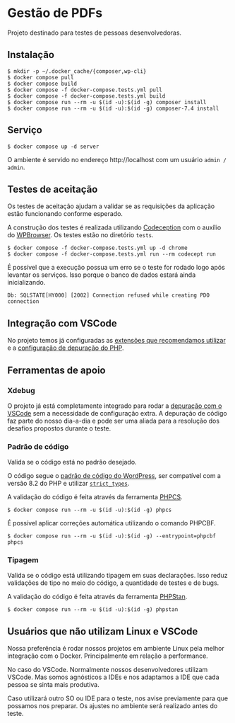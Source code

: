 # Gestão de PDFs

Projeto destinado para testes de pessoas desenvolvedoras.

## Instalação

```
$ mkdir -p ~/.docker_cache/{composer,wp-cli}
$ docker compose pull
$ docker compose build
$ docker compose -f docker-compose.tests.yml pull
$ docker compose -f docker-compose.tests.yml build
$ docker compose run --rm -u $(id -u):$(id -g) composer install
$ docker compose run --rm -u $(id -u):$(id -g) composer-7.4 install
```

## Serviço

```
$ docker compose up -d server
```

O ambiente é servido no endereço http://localhost com um usuário `admin / admin`.

## Testes de aceitação

Os testes de aceitação ajudam a validar se as requisições da aplicação estão funcionando conforme esperado.

A construção dos testes é realizada utilizando [Codeception](https://codeception.com/) com o auxílio do [WPBrowser](https://github.com/lucatume/wp-browser). Os testes estão no diretório `tests`.

```
$ docker compose -f docker-compose.tests.yml up -d chrome
$ docker compose -f docker-compose.tests.yml run --rm codecept run
```
É possível que a execução possua um erro se o teste for rodado logo após levantar os serviços. Isso porque o banco de dados estará ainda inicializando.

```
Db: SQLSTATE[HY000] [2002] Connection refused while creating PDO connection
```

## Integração com VSCode

No projeto temos já configuradas as [extensões que recomendamos utilizar](.vscode/launch.json) e a [configuração de depuração do PHP](.vscode/launch.json).

## Ferramentas de apoio

### Xdebug

O projeto já está completamente integrado para rodar a [depuração com o VSCode](https://code.visualstudio.com/docs/editor/debugging) sem a necessidade de configuração extra. A depuração de código faz parte do nosso dia-a-dia e pode ser uma aliada para a resolução dos desafios propostos durante o teste.

### Padrão de código

Valida se o código está no padrão desejado.

O código segue o [padrão de código do WordPress](https://developer.wordpress.org/coding-standards/wordpress-coding-standards/php/), ser compatível com a versão 8.2 do PHP e utilizar [`strict_types`](https://www.php.net/manual/en/language.types.declarations.php#language.types.declarations.strict).

A validação do código é feita através da ferramenta [PHPCS](https://github.com/squizlabs/PHP_CodeSniffer).

```
$ docker compose run --rm -u $(id -u):$(id -g) phpcs
```

É possível aplicar correções automática utilizando o comando PHPCBF.

```
$ docker compose run --rm -u $(id -u):$(id -g) --entrypoint=phpcbf phpcs
```

### Tipagem

Valida se o código está utilizando tipagem em suas declarações. Isso reduz validações de tipo no meio do código, a quantidade de testes e de bugs.

A validação do código é feita através da ferramenta [PHPStan](https://phpstan.org/).

```
$ docker compose run --rm -u $(id -u):$(id -g) phpstan
```

## Usuários que não utilizam Linux e VSCode

Nossa preferência é rodar nossos projetos em ambiente Linux pela melhor integração com o Docker. Principalmente em relação a performance.

No caso do VSCode. Normalmente nossos desenvolvedores utilizam VSCode. Mas somos agnósticos a IDEs e nos adaptamos a IDE que cada pessoa se sinta mais produtiva.

Caso utilizará outro SO ou IDE para o teste, nos avise previamente para que possamos nos preparar. Os ajustes no ambiente será realizado antes do teste.
